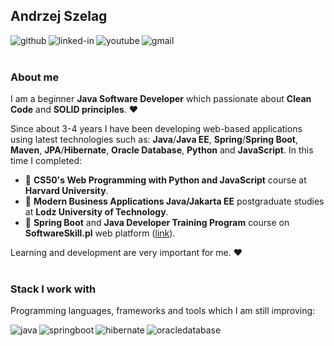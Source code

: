 ## Andrzej Szelag
[<img align="left" alt="github" src="https://img.shields.io/badge/Github-100000?style=for-the-badge&logo=github&logoColor=white" />](https://github.com/AndrzejSzelag?tab=repositories)
[<img align="left" alt="linked-in" src="https://img.shields.io/badge/linkedin-%230077B5.svg?&style=for-the-badge&logo=linkedin&logoColor=white" />](https://www.linkedin.com/in/andrzej-szel%C4%85g-91460b257)
[<img align="left" alt="youtube" src="https://img.shields.io/badge/YouTube-FF0000?style=for-the-badge&logo=youtube&logoColor=white" />](https://www.youtube.com/@andrzejszelag4331/videos)
[<img align="left" alt="gmail" src="https://img.shields.io/badge/Gmail-D14836?style=for-the-badge&logo=gmail&logoColor=white" />](mailto:szelagandrzej@gmail.com)<br><br>

### About me
I am a beginner __Java Software Developer__ which passionate about __Clean Code__ and __SOLID principles__. ❤️

Since about 3-4 years I have been developing web-based applications using latest technologies such as: __Java__/__Java EE__, __Spring__/__Spring Boot__, __Maven__, __JPA__/__Hibernate__, __Oracle Database__, __Python__ and __JavaScript__. In this time I completed:
* 💎 **CS50's Web Programming with Python and JavaScript** course at **Harvard University**.
* 💎 **Modern Business Applications Java/Jakarta EE** postgraduate studies at **Lodz University of Technology**.
* 💎 **Spring Boot** and **Java Developer Training Program** course on **SoftwareSkill.pl** web platform ([link](https://softwareskill.pl/program/java-developer)).

Learning and development are very important for me. ❤️<br><br>

### Stack I work with
Programming languages, frameworks and tools which I am still improving:

<img align="left" alt="java" src="https://img.shields.io/badge/Java-ED8B00?style=for-the-badge&logo=openjdk&logoColor=white" />
<img align="left" alt="springboot" src="https://img.shields.io/badge/springBoot%20-%236DB33F.svg?&style=for-the-badge&logo=spring&logoColor=white" />
<img align="left" alt="hibernate" src="https://img.shields.io/badge/Hibernate-59666C?style=for-the-badge&logo=Hibernate&logoColor=white" />
<img align="left" alt="oracledatabase" src="https://img.shields.io/badge/Oracle Database-F80000?style=for-the-badge&logo=oracle&logoColor=black" />
